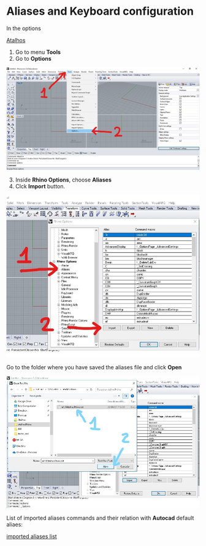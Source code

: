 # Aliases and Keyboard configuration

In the options 

[Atalhos](./aliases.txt)

1. Go to menu **Tools**
2. Go to **Options**

![tools options](./toolsOptions.jpg)

3. Inside **Rhino Options**, choose **Aliases** 
4. Clck **Import** button.

![Atalhos](./aliases.jpg)

Go to the folder where you have saved the aliases file and click **Open**

![importando atalhos](./importAli.jpg)

List of imported aliases commands and their relation with **Autocad** default aliaes:

[imported aliases list](./atalhosCadRhino.pdf)
